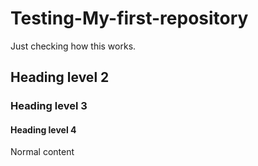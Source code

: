 # Testing-My-first-repository
Just checking how this works.
## Heading level 2
### Heading level 3
#### Heading level 4
Normal content

